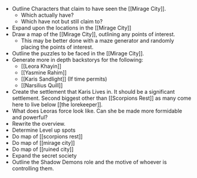 - Outline Characters that claim to have seen the [[Mirage City]].
	- Which actually have?
	- Which have not but still claim to?
- Expand upon the locations in the [[Mirage City]]
- Draw a map of the [[Mirage City]], outlining any points of interest.
	- This may be better done with a maze generator and randomly placing the points of interest.
- Outline the puzzles to be faced in the [[Mirage City]].
- Generate more in depth backstorys for the following:
	- [[Leora Khayin]]
	- [[Yasmine Rahim]]
	- [[Karis Sandlight]] (If time permits)
	- [[Narsilius Quill]]
- Create the settlement that Karis Lives in. It should be a significant settlement. Second biggest other than [[Scorpions Rest]] as many come here to live below [[the lorekeeper]].
- What does Leoras force look like. Can she be made more formidable and powerful?
- Rewrite the overview.
- Determine Level up spots
- Do map of [[scorpions rest]]
- Do map of [[mirage city]]
- Do map of [[ruined city]]
- Expand the secret society
- Outline the Shadow Demons role and the motive of whoever is controlling them.